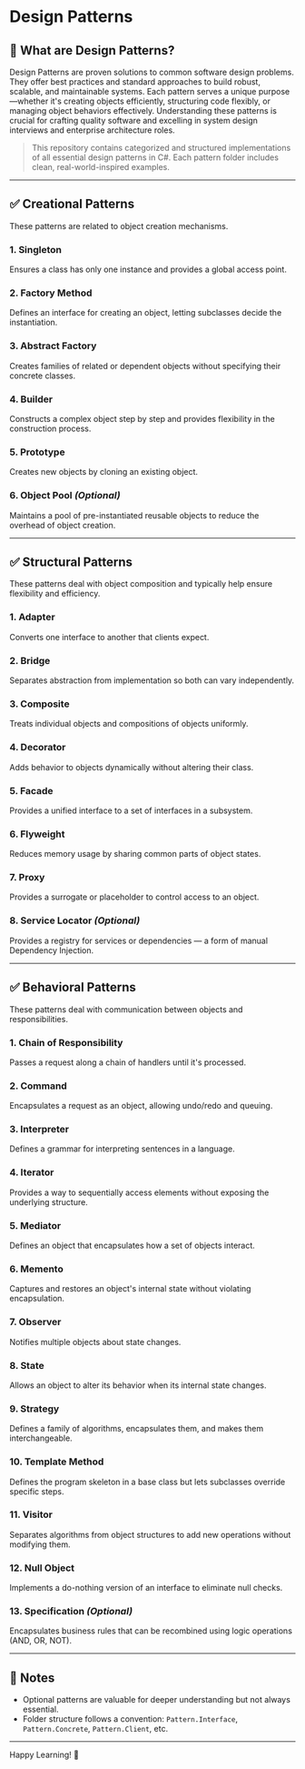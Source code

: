 ﻿# Design Patterns

## 🧠 What are Design Patterns?
Design Patterns are proven solutions to common software design problems. They offer best practices and standard approaches to build robust, scalable, and maintainable systems. Each pattern serves a unique purpose—whether it's creating objects efficiently, structuring code flexibly, or managing object behaviors effectively. Understanding these patterns is crucial for crafting quality software and excelling in system design interviews and enterprise architecture roles.

> This repository contains categorized and structured implementations of all essential design patterns in C#. Each pattern folder includes clean, real-world-inspired examples.

---

## ✅ Creational Patterns

These patterns are related to object creation mechanisms.

### 1. Singleton

Ensures a class has only one instance and provides a global access point.

### 2. Factory Method

Defines an interface for creating an object, letting subclasses decide the instantiation.

### 3. Abstract Factory

Creates families of related or dependent objects without specifying their concrete classes.

### 4. Builder

Constructs a complex object step by step and provides flexibility in the construction process.

### 5. Prototype

Creates new objects by cloning an existing object.

### 6. Object Pool *(Optional)*

Maintains a pool of pre-instantiated reusable objects to reduce the overhead of object creation.

---

## ✅ Structural Patterns

These patterns deal with object composition and typically help ensure flexibility and efficiency.

### 1. Adapter

Converts one interface to another that clients expect.

### 2. Bridge

Separates abstraction from implementation so both can vary independently.

### 3. Composite

Treats individual objects and compositions of objects uniformly.

### 4. Decorator

Adds behavior to objects dynamically without altering their class.

### 5. Facade

Provides a unified interface to a set of interfaces in a subsystem.

### 6. Flyweight

Reduces memory usage by sharing common parts of object states.

### 7. Proxy

Provides a surrogate or placeholder to control access to an object.

### 8. Service Locator *(Optional)*

Provides a registry for services or dependencies — a form of manual Dependency Injection.

---

## ✅ Behavioral Patterns

These patterns deal with communication between objects and responsibilities.

### 1. Chain of Responsibility

Passes a request along a chain of handlers until it's processed.

### 2. Command

Encapsulates a request as an object, allowing undo/redo and queuing.

### 3. Interpreter

Defines a grammar for interpreting sentences in a language.

### 4. Iterator

Provides a way to sequentially access elements without exposing the underlying structure.

### 5. Mediator

Defines an object that encapsulates how a set of objects interact.

### 6. Memento

Captures and restores an object's internal state without violating encapsulation.

### 7. Observer

Notifies multiple objects about state changes.

### 8. State

Allows an object to alter its behavior when its internal state changes.

### 9. Strategy

Defines a family of algorithms, encapsulates them, and makes them interchangeable.

### 10. Template Method

Defines the program skeleton in a base class but lets subclasses override specific steps.

### 11. Visitor

Separates algorithms from object structures to add new operations without modifying them.

### 12. Null Object

Implements a do-nothing version of an interface to eliminate null checks.

### 13. Specification *(Optional)*

Encapsulates business rules that can be recombined using logic operations (AND, OR, NOT).

---

## 📌 Notes

* Optional patterns are valuable for deeper understanding but not always essential.
* Folder structure follows a convention: `Pattern.Interface`, `Pattern.Concrete`, `Pattern.Client`, etc.

---

Happy Learning! 🚀
